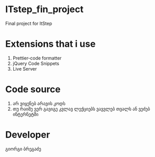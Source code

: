 # ITstep_fin_project
Final project for ItStep

# Extensions that i use 
1. Prettier-code formatter
2. jQuery Code Snippets
3. Live Server

# Code source
1. არ ვიყენებ არავის კოდს
2. თუ რაიმე ვერ გავიგე კვლავ ლექციებს ვავვლებ თვალს ან ვეძებ ინტერნეტში

# Developer
 გიორგი ბრეგაძე
